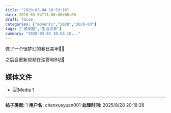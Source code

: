 ```yaml
---
title: "2020-03-04 10:53:16"
date: 2020-03-04T11:00:00+08:00
draft: false
categories: ["moments","2020","2020-03"]
tags: ["朋友圈","生活记录"]
summary: "2020-03-04 10:53:16..."
---
```


做了一个很梦幻的春日美甲💅🏼

之后会更新视频在油管和B站🥰

## 媒体文件

- ![Media 1](/Moments/photos/2020-03-04/202003041053160.jpg)

---

**帖子类型:** 1
**用户名:** chenxueyuan001
**处理时间:** 2025/8/28 20:18:28